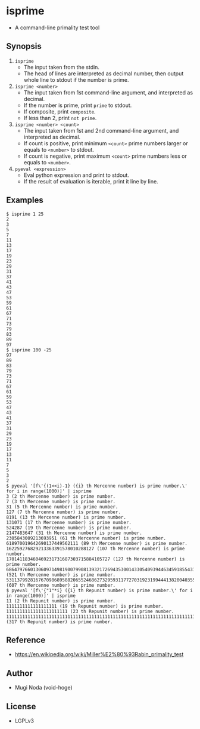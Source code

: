 # isprime
- A command-line primality test tool

## Synopsis
1. `isprime`
   - The input taken from the stdin.
   - The head of lines are interpreted as decimal number, then output whole line to stdout if the number is prime.
2. `isprime <number>`
   - The input taken from 1st command-line argument, and interpreted as decimal.
   - If the number is prime, print `prime` to stdout.
   - If composite, print `composite`.
   - If less than 2, print `not prime`.
3. `isprime <number> <count>`
   - The input taken from 1st and 2nd command-line argument, and interpreted as decimal.
   - If count is positive, print minimum `<count>` prime numbers larger or equals to `<number>` to stdout.
   - If count is negative, print maximum `<count>` prime numbers less or equals to `<number>`.
4. `pyeval <expression>`
   - Eval python expression and print to stdout.
   - If the result of evaluation is iterable, print it line by line.

## Examples
```
$ isprime 1 25
2
3
5
7
11
13
17
19
23
29
31
37
41
43
47
53
59
61
67
71
73
79
83
89
97
$ isprime 100 -25
97
89
83
79
73
71
67
61
59
53
47
43
41
37
31
29
23
19
17
13
11
7
5
3
2
$ pyeval '[f\'{(1<<i)-1} ({i} th Mercenne number) is prime number.\' for i in range(1000)]' | isprime
3 (2 th Mercenne number) is prime number.
7 (3 th Mercenne number) is prime number.
31 (5 th Mercenne number) is prime number.
127 (7 th Mercenne number) is prime number.
8191 (13 th Mercenne number) is prime number.
131071 (17 th Mercenne number) is prime number.
524287 (19 th Mercenne number) is prime number.
2147483647 (31 th Mercenne number) is prime number.
2305843009213693951 (61 th Mercenne number) is prime number.
618970019642690137449562111 (89 th Mercenne number) is prime number.
162259276829213363391578010288127 (107 th Mercenne number) is prime number.
170141183460469231731687303715884105727 (127 th Mercenne number) is prime number.
6864797660130609714981900799081393217269435300143305409394463459185543183397656052122559640661454554977296311391480858037121987999716643812574028291115057151 (521 th Mercenne number) is prime number.
531137992816767098689588206552468627329593117727031923199444138200403559860852242739162502265229285668889329486246501015346579337652707239409519978766587351943831270835393219031728127 (607 th Mercenne number) is prime number.
$ pyeval '[f\'{"1"*i} ({i} th Repunit number) is prime number.\' for i in range(1000)]' | isprime
11 (2 th Repunit number) is prime number.
1111111111111111111 (19 th Repunit number) is prime number.
11111111111111111111111 (23 th Repunit number) is prime number.
11111111111111111111111111111111111111111111111111111111111111111111111111111111111111111111111111111111111111111111111111111111111111111111111111111111111111111111111111111111111111111111111111111111111111111111111111111111111111111111111111111111111111111111111111111111111111111111111111111111111111111111111111111 (317 th Repunit number) is prime number.
```

## Reference
- https://en.wikipedia.org/wiki/Miller%E2%80%93Rabin_primality_test

## Author
- Mugi Noda (void-hoge)

## License
- LGPLv3
